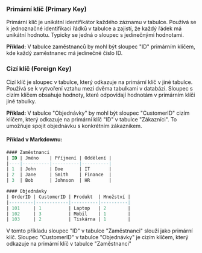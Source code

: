### Primární klíč (Primary Key)

Primární klíč je unikátní identifikátor každého záznamu v tabulce. Používá se k jednoznačné identifikaci řádků v tabulce a zajistí, že každý řádek má unikátní hodnotu. Typicky se jedná o sloupec s jedinečnými hodnotami.

**Příklad:**
V tabulce zaměstnanců by mohl být sloupec "ID" primárním klíčem, kde každý zaměstnanec má jedinečné číslo ID.

### Cizí klíč (Foreign Key)

Cizí klíč je sloupec v tabulce, který odkazuje na primární klíč v jiné tabulce. Používá se k vytvoření vztahu mezi dvěma tabulkami v databázi. Sloupec s cizím klíčem obsahuje hodnoty, které odpovídají hodnotám v primárním klíči jiné tabulky.

**Příklad:**
V tabulce "Objednávky" by mohl být sloupec "CustomerID" cizím klíčem, který odkazuje na primární klíč "ID" v tabulce "Zákazníci". To umožňuje spojit objednávku s konkrétním zákazníkem.

#### Příklad v Markdownu:

```sql
#### Zaměstnanci
| ID | Jméno    | Příjmení | Oddělení |
|----|----------|----------|----------|
| 1  | John     | Doe      | IT       |
| 2  | Jane     | Smith    | Finance  |
| 3  | Bob      | Johnson  | HR       |

#### Objednávky
| OrderID | CustomerID | Produkt  | Množství |
|---------|------------|----------|----------|
| 101     | 1          | Laptop   | 2        |
| 102     | 3          | Mobil    | 1        |
| 103     | 2          | Tiskárna | 1        |
```

V tomto příkladu sloupec "ID" v tabulce "Zaměstnanci" slouží jako primární klíč. Sloupec "CustomerID" v tabulce "Objednávky" je cizím klíčem, který odkazuje na primární klíč v tabulce "Zaměstnanci"
